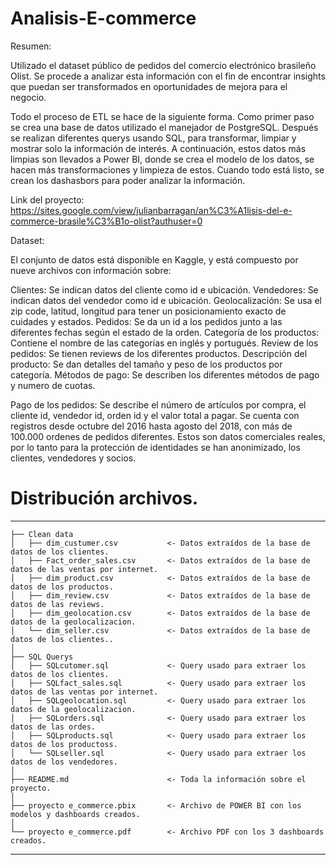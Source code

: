 # Analisis-E-commerce

Resumen:

Utilizado el dataset público de pedidos del comercio electrónico brasileño Olist. Se procede a analizar esta información con el fin de encontrar insights que puedan ser transformados en oportunidades de mejora para el negocio.

Todo el proceso de ETL se hace de la siguiente forma. Como primer paso se crea una base de datos utilizado el manejador de PostgreSQL. Después se realizan diferentes querys usando SQL, para transformar, limpiar y mostrar solo la información de interés. A continuación, estos datos más limpias son llevados a Power BI, donde se crea el modelo de los datos, se hacen más transformaciones y limpieza de estos. Cuando todo está listo, se crean los dashasbors para poder analizar la información. 

Link del proyecto: https://sites.google.com/view/julianbarragan/an%C3%A1lisis-del-e-commerce-brasile%C3%B1o-olist?authuser=0

Dataset:

El conjunto de datos está disponible en Kaggle, y está compuesto por nueve archivos con información sobre:

Clientes: Se indican datos del cliente como id e ubicación.
Vendedores: Se indican datos del vendedor como id e ubicación.
Geolocalización: Se usa el zip code, latitud, longitud para tener un posicionamiento exacto de cuidades y estados.
Pedidos: Se da un id a los pedidos junto a las diferentes fechas según el estado de la orden.
Categoría de los productos: Contiene el nombre de las categorías en inglés y portugués.
Review de los pedidos: Se tienen reviews de los diferentes productos.
Descripción del producto: Se dan detalles del tamaño y peso de los productos por categoría.
Métodos de pago: Se describen los diferentes métodos de pago y numero de cuotas.

Pago de los pedidos: Se describe el número de artículos por compra, el cliente id, vendedor id, orden id y el valor total a pagar.
Se cuenta con registros desde octubre del 2016 hasta agosto del 2018, con más de 100.000 ordenes de pedidos diferentes. Estos son datos comerciales reales, por lo tanto para la protección de identidades se han anonimizado, los clientes, vendedores y socios.

# Distribución archivos. 
--------

    ├── Clean data
    │   ├── dim_custumer.csv           <- Datos extraídos de la base de datos de los clientes.
    │   ├── Fact_order_sales.csv       <- Datos extraídos de la base de datos de las ventas por internet.
    │   ├── dim_product.csv            <- Datos extraídos de la base de datos de los productos.
    │   ├── dim_review.csv             <- Datos extraídos de la base de datos de las reviews.
    │   ├── dim_geolocation.csv        <- Datos extraídos de la base de datos de la geolocalizacion.
    │   └── dim_seller.csv             <- Datos extraídos de la base de datos de los clientes..
    │
    ├── SQL Querys
    │   ├── SQLcutomer.sql             <- Query usado para extraer los datos de los clientes.
    │   ├── SQLfact_sales.sql          <- Query usado para extraer los datos de las ventas por internet.
    │   ├── SQLgeolocation.sql         <- Query usado para extraer los datos de la geolocalizacion.
    │   ├── SQLorders.sql              <- Query usado para extraer los datos de las ordes.
    │   ├── SQLproducts.sql            <- Query usado para extraer los datos de los productoss.
    │   └── SQLseller.sql              <- Query usado para extraer los datos de los vendedores.
    │
    ├── README.md                      <- Toda la información sobre el proyecto.
    │
    ├── proyecto e_commerce.pbix       <- Archivo de POWER BI con los modelos y dashboards creados. 
    │
    └── proyecto e_commerce.pdf        <- Archivo PDF con los 3 dashboards creados.

  --------
